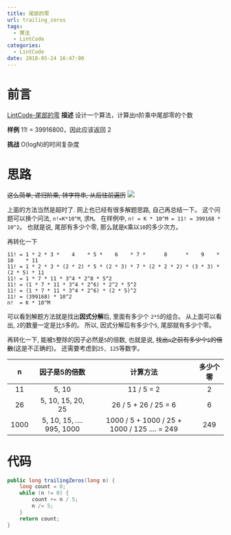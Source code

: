 ```yaml
---
title: 尾部的零
url: trailing_zeros
tags: 
  - 算法
  - LintCode
categories:
  - LintCode
date: 2018-05-24 16:47:00
---
```


# 前言
[LintCode-尾部的零](https://www.lintcode.com/problem/trailing-zeros)
**描述**
设计一个算法，计算出n阶乘中尾部零的个数

**样例**
11! = 39916800，因此应该返回 2

**挑战**
O(logN)的时间复杂度

<!-- more -->

# 思路
~~这么简单, 递归阶乘, 转字符串, 从后往前遍历~~
![](开玩笑.jpg)

上面的方法当然是超时了.
网上也已经有很多解题思路, 自己再总结一下。
这个问题可以换个问法, `n!=K*10^M`, 求`M`。
在样例中, `n! = K * 10^M = 11! = 399168 * 10^2`。
也就是说, 尾部有多少个零, 那么就是`K`乘以`10`的多少次方。

再转化一下
```text
11! = 1 * 2 * 3 *    4    * 5 *    6    * 7 *      8      *    9    *   10    * 11
11! = 1 * 2 * 3 * (2 * 2) * 5 * (2 * 3) * 7 * (2 * 2 * 2) * (3 * 3) * (2 * 5) * 11
11! = 1 * 7 * 11 * 3^4 * 2^8 * 5^2
11! = (1 * 7 * 11 * 3^4 * 2^6) * 2^2 * 5^2
11! = (1 * 7 * 11 * 3^4 * 2^6) * (2 * 5)^2
11! = (399168) * 10^2
n!  = K * 10^M
```
可以看到解题方法就是找出**因式分解**后, 里面有多少个 `2*5`的组合。
从上面可以看出, `2`的数量一定是比`5`多的。
所以, 因式分解后有多少个`5`, 尾部就有多少个零。

再转化一下, 能被`5`整除的因子必然是`5`的倍数, 也就是说, ~~找出`n`之前有多少个`5`的倍数~~(这是不正确的)。
还需要考虑到`25, 125`等数字。

| n  | 因子是5的倍数 | 计算方法 | 多少个零 |
|:---:|:---:|:---:|:---:|
| 11 | 5, 10 | 11 / 5 = 2 | 2 |
| 26 | 5, 10, 15, 20, 25 |  26 / 5 + 26 / 25 = 6 | 6 |
| 1000 | 5, 10, 15, .... 995, 1000 | 1000 / 5 + 1000 / 25 + 1000 / 125 .... = 249 | 249 |

# 代码
```java
public long trailingZeros(long n) {
    long count = 0;
    while (n != 0) { 
        count += n / 5;
        n /= 5;
    }
    return count;
}
```
